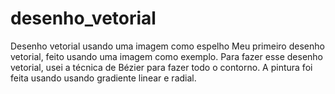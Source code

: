# desenho_vetorial
Desenho vetorial usando uma imagem como espelho
Meu primeiro desenho vetorial, feito usando uma imagem como exemplo.
Para fazer esse desenho vetorial, usei a técnica de Bézier para fazer todo o contorno.
A pintura foi feita usando usando gradiente linear e radial.
